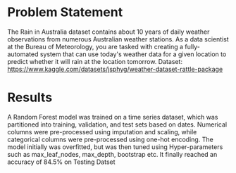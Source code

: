 # Problem Statement

The Rain in Australia dataset contains about 10 years of daily weather observations from numerous Australian weather stations. As a data scientist at the Bureau of Meteorology, you are tasked with creating a fully-automated system that can use today's weather data for a given location to predict whether it will rain at the location tomorrow.
Dataset: https://www.kaggle.com/datasets/jsphyg/weather-dataset-rattle-package

# Results
A Random Forest model was trained on a time series dataset, which was partitioned into training, validation, and test sets based on dates. Numerical columns were pre-processed using imputation and scaling, while categorical columns were pre-processed using one-hot encoding. The model initially was overfitted, but was then tuned using Hyper-parameters such as max_leaf_nodes, max_depth, bootstrap etc. It finally reached an accuracy of 84.5% on Testing Datset
